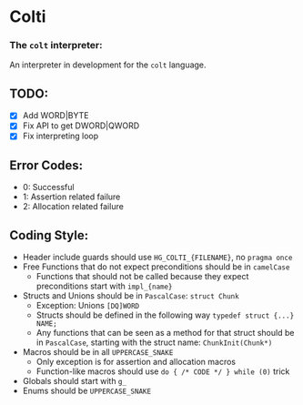 # Colti
### The `colt` interpreter:
An interpreter in development for the `colt` language.

## TODO:
- [X] Add WORD|BYTE
- [X] Fix API to get DWORD|QWORD
- [X] Fix interpreting loop

## Error Codes:
- 0: Successful
- 1: Assertion related failure
- 2: Allocation related failure

## Coding Style:
- Header include guards should use `HG_COLTI_{FILENAME}`, no `pragma once`
- Free Functions that do not expect preconditions should be in `camelCase`
  - Functions that should not be called because they expect preconditions start with `impl_{name}`
- Structs and Unions should be in `PascalCase`: `struct Chunk`
  - Exception: Unions `[DQ]WORD`
  - Structs should be defined in the following way `typedef struct {...} NAME;`
  - Any functions that can be seen as a method for that struct should be in `PascalCase`, starting with the struct name: `ChunkInit(Chunk*)`
- Macros should be in all `UPPERCASE_SNAKE`
  - Only exception is for assertion and allocation macros
  - Function-like macros should use `do { /* CODE */ } while (0)` trick
- Globals should start with `g_`
- Enums should be `UPPERCASE_SNAKE`